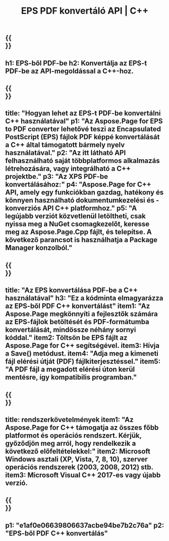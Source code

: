 ﻿---
translation: true
template: /_templates/_conversion-child-cpp.md
title: EPS PDF konvertáló API | C++
url: /cpp/conversion/eps-to-pdf/
description: Az Aspose.Page az EPS-ből PDF-be konvertálását biztosítja C++ API-megoldáshoz. Működik C++ Runtime Environment for Windows 32 bit, Windows 64 bit és Linux 64 bit.
informat: EPS
outformat: PDF
otherformats: XPS PS
---

{{<section banner>}}
---
h1: EPS-ből PDF-be
h2: Konvertálja az EPS-t PDF-be az API-megoldással a C++-hoz.
---

{{<section overview>}}
---
title: "Hogyan lehet az EPS-t PDF-be konvertálni C++ használatával"
p1: "Az Aspose.Page for EPS to PDF converter lehetővé teszi az Encapsulated PostScript (EPS) fájlok PDF képpé konvertálását a C++ által támogatott bármely nyelv használatával."
p2: "Az itt látható API felhasználható saját többplatformos alkalmazás létrehozására, vagy integrálható a C++ projektbe."
p3: "Az XPS PDF-be konvertálásához:"
p4: "Aspose.Page for C++ API, amely egy funkciókban gazdag, hatékony és könnyen használható dokumentumkezelési és -konverziós API C++ platformhoz."
p5: "A legújabb verziót közvetlenül letöltheti, csak nyissa meg a NuGet csomagkezelőt, keresse meg az Aspose.Page.Cpp fájlt, és telepítse. A következő parancsot is használhatja a Package Manager konzolból."
---

{{<section feature1>}}
---
title: "Az EPS konvertálása PDF-be a C++ használatával"
h3: "Ez a kódminta elmagyarázza az EPS-ből PDF C++ konvertálást"
item1: "Az Aspose.Page megkönnyíti a fejlesztők számára az EPS-fájlok betöltését és PDF-formátumba konvertálását, mindössze néhány sornyi kóddal."
item2: Töltsön be EPS fájlt az Aspose.Page for C++ segítségével.
item3: Hívja a Save() metódust.
item4: "Adja meg a kimeneti fájl elérési útját (PDF) fájlkiterjesztéssel."
item5: "A PDF fájl a megadott elérési úton kerül mentésre, így kompatibilis programban."
---

{{<section feature2>}}
---
title: rendszerkövetelmények
item1: "Az Aspose.Page for C++ támogatja az összes főbb platformot és operációs rendszert. Kérjük, győződjön meg arról, hogy rendelkezik a következő előfeltételekkel:"
item2: Microsoft Windows asztali (XP, Vista, 7, 8, 10), szerver operációs rendszerek (2003, 2008, 2012) stb.
item3: Microsoft Visual C++ 2017-es vagy újabb verzió.
---

{{<section gist>}}
---
p1: "e1af0e06639806637acbe94be7b2c76a"
p2: "EPS-ből PDF C++ konvertálás"
---
